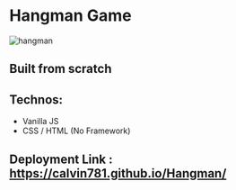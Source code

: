 # Hangman Game
![hangman](https://i.ibb.co/cJztD69/hangman.png)
## Built from scratch

## Technos:

- Vanilla JS
- CSS / HTML (No Framework)
## Deployment Link : https://calvin781.github.io/Hangman/
